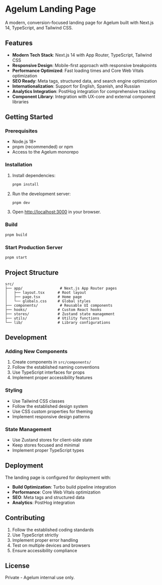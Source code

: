 # Agelum Landing Page

A modern, conversion-focused landing page for Agelum built with Next.js 14, TypeScript, and Tailwind CSS.

## Features

- **Modern Tech Stack**: Next.js 14 with App Router, TypeScript, Tailwind CSS
- **Responsive Design**: Mobile-first approach with responsive breakpoints
- **Performance Optimized**: Fast loading times and Core Web Vitals optimization
- **SEO Ready**: Meta tags, structured data, and search engine optimization
- **Internationalization**: Support for English, Spanish, and Russian
- **Analytics Integration**: PostHog integration for comprehensive tracking
- **Component Library**: Integration with UX-core and external component libraries

## Getting Started

### Prerequisites

- Node.js 18+
- pnpm (recommended) or npm
- Access to the Agelum monorepo

### Installation

1. Install dependencies:

   ```bash
   pnpm install
   ```

2. Run the development server:

   ```bash
   pnpm dev
   ```

3. Open [http://localhost:3000](http://localhost:3000) in your browser.

### Build

```bash
pnpm build
```

### Start Production Server

```bash
pnpm start
```

## Project Structure

```
src/
├── app/                 # Next.js App Router pages
│   ├── layout.tsx      # Root layout
│   ├── page.tsx        # Home page
│   └── globals.css     # Global styles
├── components/          # Reusable UI components
├── hooks/              # Custom React hooks
├── stores/             # Zustand state management
├── utils/              # Utility functions
└── lib/                # Library configurations
```

## Development

### Adding New Components

1. Create components in `src/components/`
2. Follow the established naming conventions
3. Use TypeScript interfaces for props
4. Implement proper accessibility features

### Styling

- Use Tailwind CSS classes
- Follow the established design system
- Use CSS custom properties for theming
- Implement responsive design patterns

### State Management

- Use Zustand stores for client-side state
- Keep stores focused and minimal
- Implement proper TypeScript types

## Deployment

The landing page is configured for deployment with:

- **Build Optimization**: Turbo build pipeline integration
- **Performance**: Core Web Vitals optimization
- **SEO**: Meta tags and structured data
- **Analytics**: PostHog integration

## Contributing

1. Follow the established coding standards
2. Use TypeScript strictly
3. Implement proper error handling
4. Test on multiple devices and browsers
5. Ensure accessibility compliance

## License

Private - Agelum internal use only.
